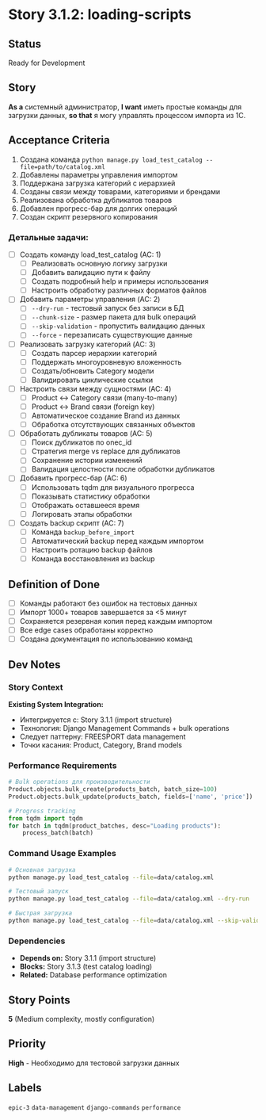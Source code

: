 # Story 3.1.2: loading-scripts

## Status
Ready for Development

## Story
**As a** системный администратор,
**I want** иметь простые команды для загрузки данных,
**so that** я могу управлять процессом импорта из 1С.

## Acceptance Criteria

1. Создана команда `python manage.py load_test_catalog --file=path/to/catalog.xml`
2. Добавлены параметры управления импортом
3. Поддержана загрузка категорий с иерархией
4. Созданы связи между товарами, категориями и брендами
5. Реализована обработка дубликатов товаров
6. Добавлен прогресс-бар для долгих операций
7. Создан скрипт резервного копирования

### Детальные задачи:

- [ ] Создать команду load_test_catalog (AC: 1)
  - [ ] Реализовать основную логику загрузки
  - [ ] Добавить валидацию пути к файлу
  - [ ] Создать подробный help и примеры использования
  - [ ] Настроить обработку различных форматов файлов

- [ ] Добавить параметры управления (AC: 2)
  - [ ] `--dry-run` - тестовый запуск без записи в БД
  - [ ] `--chunk-size` - размер пакета для bulk операций
  - [ ] `--skip-validation` - пропустить валидацию данных
  - [ ] `--force` - перезаписать существующие данные

- [ ] Реализовать загрузку категорий (AC: 3)
  - [ ] Создать парсер иерархии категорий
  - [ ] Поддержать многоуровневую вложенность
  - [ ] Создать/обновить Category модели
  - [ ] Валидировать циклические ссылки

- [ ] Настроить связи между сущностями (AC: 4)
  - [ ] Product ↔ Category связи (many-to-many)
  - [ ] Product ↔ Brand связи (foreign key)
  - [ ] Автоматическое создание Brand из данных
  - [ ] Обработка отсутствующих связанных объектов

- [ ] Обработать дубликаты товаров (AC: 5)
  - [ ] Поиск дубликатов по onec_id
  - [ ] Стратегия merge vs replace для дубликатов
  - [ ] Сохранение истории изменений
  - [ ] Валидация целостности после обработки дубликатов

- [ ] Добавить прогресс-бар (AC: 6)
  - [ ] Использовать tqdm для визуального прогресса
  - [ ] Показывать статистику обработки
  - [ ] Отображать оставшееся время
  - [ ] Логировать этапы обработки

- [ ] Создать backup скрипт (AC: 7)
  - [ ] Команда `backup_before_import`
  - [ ] Автоматический backup перед каждым импортом
  - [ ] Настроить ротацию backup файлов
  - [ ] Команда восстановления из backup

## Definition of Done
- [ ] Команды работают без ошибок на тестовых данных
- [ ] Импорт 1000+ товаров завершается за <5 минут
- [ ] Сохраняется резервная копия перед каждым импортом
- [ ] Все edge cases обработаны корректно
- [ ] Создана документация по использованию команд

## Dev Notes

### Story Context
**Existing System Integration:**
- Интегрируется с: Story 3.1.1 (import structure)
- Технология: Django Management Commands + bulk operations
- Следует паттерну: FREESPORT data management
- Точки касания: Product, Category, Brand models

### Performance Requirements
```python
# Bulk operations для производительности
Product.objects.bulk_create(products_batch, batch_size=100)
Product.objects.bulk_update(products_batch, fields=['name', 'price'])

# Progress tracking
from tqdm import tqdm
for batch in tqdm(product_batches, desc="Loading products"):
    process_batch(batch)
```

### Command Usage Examples
```bash
# Основная загрузка
python manage.py load_test_catalog --file=data/catalog.xml

# Тестовый запуск
python manage.py load_test_catalog --file=data/catalog.xml --dry-run

# Быстрая загрузка
python manage.py load_test_catalog --file=data/catalog.xml --skip-validation --chunk-size=500
```

### Dependencies
- **Depends on:** Story 3.1.1 (import structure)
- **Blocks:** Story 3.1.3 (test catalog loading)
- **Related:** Database performance optimization

## Story Points
**5** (Medium complexity, mostly configuration)

## Priority
**High** - Необходимо для тестовой загрузки данных

## Labels
`epic-3` `data-management` `django-commands` `performance`